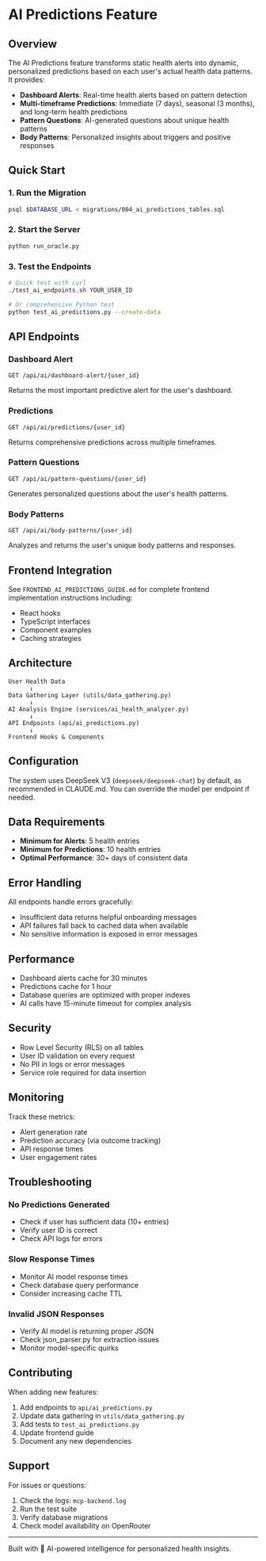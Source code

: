 # AI Predictions Feature

## Overview

The AI Predictions feature transforms static health alerts into dynamic, personalized predictions based on each user's actual health data patterns. It provides:

- **Dashboard Alerts**: Real-time health alerts based on pattern detection
- **Multi-timeframe Predictions**: Immediate (7 days), seasonal (3 months), and long-term health predictions
- **Pattern Questions**: AI-generated questions about unique health patterns
- **Body Patterns**: Personalized insights about triggers and positive responses

## Quick Start

### 1. Run the Migration
```bash
psql $DATABASE_URL < migrations/004_ai_predictions_tables.sql
```

### 2. Start the Server
```bash
python run_oracle.py
```

### 3. Test the Endpoints
```bash
# Quick test with curl
./test_ai_endpoints.sh YOUR_USER_ID

# Or comprehensive Python test
python test_ai_predictions.py --create-data
```

## API Endpoints

### Dashboard Alert
```
GET /api/ai/dashboard-alert/{user_id}
```
Returns the most important predictive alert for the user's dashboard.

### Predictions
```
GET /api/ai/predictions/{user_id}
```
Returns comprehensive predictions across multiple timeframes.

### Pattern Questions
```
GET /api/ai/pattern-questions/{user_id}
```
Generates personalized questions about the user's health patterns.

### Body Patterns
```
GET /api/ai/body-patterns/{user_id}
```
Analyzes and returns the user's unique body patterns and responses.

## Frontend Integration

See `FRONTEND_AI_PREDICTIONS_GUIDE.md` for complete frontend implementation instructions including:
- React hooks
- TypeScript interfaces
- Component examples
- Caching strategies

## Architecture

```
User Health Data
      ↓
Data Gathering Layer (utils/data_gathering.py)
      ↓
AI Analysis Engine (services/ai_health_analyzer.py)
      ↓
API Endpoints (api/ai_predictions.py)
      ↓
Frontend Hooks & Components
```

## Configuration

The system uses DeepSeek V3 (`deepseek/deepseek-chat`) by default, as recommended in CLAUDE.md. You can override the model per endpoint if needed.

## Data Requirements

- **Minimum for Alerts**: 5 health entries
- **Minimum for Predictions**: 10 health entries
- **Optimal Performance**: 30+ days of consistent data

## Error Handling

All endpoints handle errors gracefully:
- Insufficient data returns helpful onboarding messages
- API failures fall back to cached data when available
- No sensitive information is exposed in error messages

## Performance

- Dashboard alerts cache for 30 minutes
- Predictions cache for 1 hour
- Database queries are optimized with proper indexes
- AI calls have 15-minute timeout for complex analysis

## Security

- Row Level Security (RLS) on all tables
- User ID validation on every request
- No PII in logs or error messages
- Service role required for data insertion

## Monitoring

Track these metrics:
- Alert generation rate
- Prediction accuracy (via outcome tracking)
- API response times
- User engagement rates

## Troubleshooting

### No Predictions Generated
- Check if user has sufficient data (10+ entries)
- Verify user ID is correct
- Check API logs for errors

### Slow Response Times
- Monitor AI model response times
- Check database query performance
- Consider increasing cache TTL

### Invalid JSON Responses
- Verify AI model is returning proper JSON
- Check json_parser.py for extraction issues
- Monitor model-specific quirks

## Contributing

When adding new features:
1. Add endpoints to `api/ai_predictions.py`
2. Update data gathering in `utils/data_gathering.py`
3. Add tests to `test_ai_predictions.py`
4. Update frontend guide
5. Document any new dependencies

## Support

For issues or questions:
1. Check the logs: `mcp-backend.log`
2. Run the test suite
3. Verify database migrations
4. Check model availability on OpenRouter

---

Built with 🤖 AI-powered intelligence for personalized health insights.